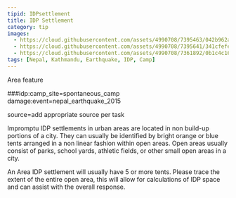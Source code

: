 ```yaml
---
tipid: IDPsettlement
title: IDP Settlement
category: tip
images:
  - https://cloud.githubusercontent.com/assets/4990708/7395463/042b962a-ee68-11e4-8b06-2d4fe448f7c8.JPG
  - https://cloud.githubusercontent.com/assets/4990708/7395641/341cfefe-ee69-11e4-81d8-d674ffd50fb5.JPG
  - https://cloud.githubusercontent.com/assets/4990708/7361892/0b1c4c16-ed2f-11e4-8a73-7ef2c5ac6ae3.jpg
tags: [Nepal, Kathmandu, Earthquake, IDP, Camp]
---
```

Area feature

###idp:camp_site=spontaneous_camp
damage:event=nepal_earthquake_2015

source=add appropriate source per task

Impromptu IDP settlements in urban areas are located in non build-up portions of a city.  They can usually be identified by bright orange or blue tents arranged in a non linear fashion within open areas.  Open areas usually consist of parks, school yards, athletic fields, or other small open areas in a city.  

An Area IDP settlement will usually have 5 or more tents.  Please trace the extent of the entire open area, this will allow for calculations of IDP space and can assist with the overall response.  
